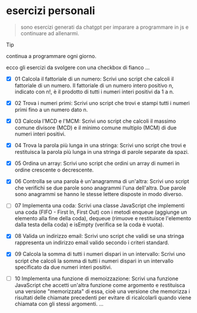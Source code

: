# esercizi personali

> sono esercizi generati da chatgpt per imparare a programmare in js e continuare ad allenarmi.

> [!TIP]
> continua a programmare ogni giorno.

ecco gli esercizi da svolgere con una checkbox di fianco
...
- [X]  01 Calcola il fattoriale di un numero: Scrivi uno script che calcoli il fattoriale di un numero. Il fattoriale di un numero intero positivo n, indicato con n!, è il prodotto di tutti i numeri    interi positivi da 1 a n.

- [X]  02 Trova i numeri primi: Scrivi uno script che trovi e stampi tutti i numeri primi fino a un numero dato n.

- [X]  03 Calcola l'MCD e l'MCM: Scrivi uno script che calcoli il massimo comune divisore (MCD) e il minimo comune multiplo (MCM) di due numeri interi positivi.

- [X]  04 Trova la parola più lunga in una stringa: Scrivi uno script che trovi e restituisca la parola più lunga in una stringa di parole separate da spazi.

- [X]  05 Ordina un array: Scrivi uno script che ordini un array di numeri in ordine crescente o decrescente.

- [X]  06 Controlla se una parola è un'anagramma di un'altra: Scrivi uno script che verifichi se due parole sono anagrammi l'una dell'altra. Due parole sono anagrammi se hanno le stesse lettere disposte in modo diverso.

- [ ]  07 Implementa una coda: Scrivi una classe JavaScript che implementi una coda (FIFO - First In, First Out) con i metodi enqueue (aggiunge un elemento alla fine della coda), dequeue (rimuove e restituisce l'elemento dalla testa della coda) e isEmpty (verifica se la coda è vuota).

- [X]  08 Valida un indirizzo email: Scrivi uno script che validi se una stringa rappresenta un indirizzo email valido secondo i criteri standard.

- [X]  09 Calcola la somma di tutti i numeri dispari in un intervallo: Scrivi uno script che calcoli la somma di tutti i numeri dispari in un intervallo specificato da due numeri interi positivi.

- [ ]  10 Implementa una funzione di memoizzazione: Scrivi una funzione JavaScript che accetti un'altra funzione come argomento e restituisca una versione "memorizzata" di essa, cioè una versione che memorizza i risultati delle chiamate precedenti per evitare di ricalcolarli quando viene chiamata con gli stessi argomenti.
...
